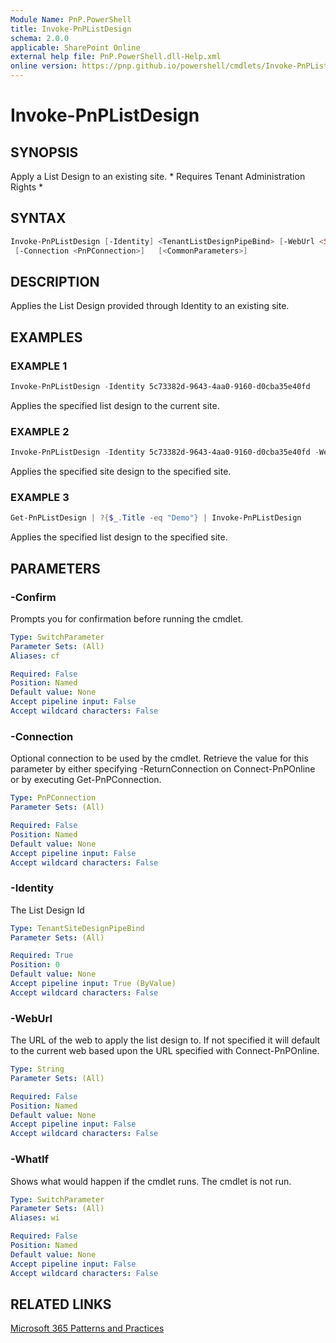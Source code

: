```yaml
---
Module Name: PnP.PowerShell
title: Invoke-PnPListDesign
schema: 2.0.0
applicable: SharePoint Online
external help file: PnP.PowerShell.dll-Help.xml
online version: https://pnp.github.io/powershell/cmdlets/Invoke-PnPListDesign.html
---
```

 
# Invoke-PnPListDesign

## SYNOPSIS
Apply a List Design to an existing site. * Requires Tenant Administration Rights *

## SYNTAX

```powershell
Invoke-PnPListDesign [-Identity] <TenantListDesignPipeBind> [-WebUrl <String>] 
 [-Connection <PnPConnection>]   [<CommonParameters>]
```

## DESCRIPTION

Applies the List Design provided through Identity to an existing site. 

## EXAMPLES

### EXAMPLE 1
```powershell
Invoke-PnPListDesign -Identity 5c73382d-9643-4aa0-9160-d0cba35e40fd
```

Applies the specified list design to the current site.

### EXAMPLE 2
```powershell
Invoke-PnPListDesign -Identity 5c73382d-9643-4aa0-9160-d0cba35e40fd -WebUrl "https://contoso.sharepoint.com/sites/mydemosite"
```

Applies the specified site design to the specified site.

### EXAMPLE 3
```powershell
Get-PnPListDesign | ?{$_.Title -eq "Demo"} | Invoke-PnPListDesign
```

Applies the specified list design to the specified site.

## PARAMETERS

### -Confirm
Prompts you for confirmation before running the cmdlet.

```yaml
Type: SwitchParameter
Parameter Sets: (All)
Aliases: cf

Required: False
Position: Named
Default value: None
Accept pipeline input: False
Accept wildcard characters: False
```

### -Connection
Optional connection to be used by the cmdlet. Retrieve the value for this parameter by either specifying -ReturnConnection on Connect-PnPOnline or by executing Get-PnPConnection.

```yaml
Type: PnPConnection
Parameter Sets: (All)

Required: False
Position: Named
Default value: None
Accept pipeline input: False
Accept wildcard characters: False
```

### -Identity
The List Design Id 

```yaml
Type: TenantSiteDesignPipeBind
Parameter Sets: (All)

Required: True
Position: 0
Default value: None
Accept pipeline input: True (ByValue)
Accept wildcard characters: False
```



### -WebUrl
The URL of the web to apply the list design to. If not specified it will default to the current web based upon the URL specified with Connect-PnPOnline.

```yaml
Type: String
Parameter Sets: (All)

Required: False
Position: Named
Default value: None
Accept pipeline input: False
Accept wildcard characters: False
```

### -WhatIf
Shows what would happen if the cmdlet runs. The cmdlet is not run.

```yaml
Type: SwitchParameter
Parameter Sets: (All)
Aliases: wi

Required: False
Position: Named
Default value: None
Accept pipeline input: False
Accept wildcard characters: False
```

## RELATED LINKS

[Microsoft 365 Patterns and Practices](https://aka.ms/m365pnp)

